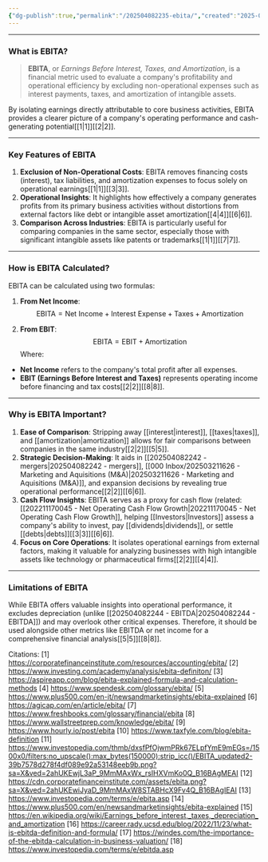 ```yaml
---
{"dg-publish":true,"permalink":"/202504082235-ebita/","created":"2025-04-08T22:36:38.273-04:00","updated":"2025-04-08T22:44:18.857-04:00"}
---
```


---

### What is EBITA?

> **EBITA**, or *Earnings Before Interest, Taxes, and Amortization*, is a financial metric used to evaluate a company's profitability and operational efficiency by excluding non-operational expenses such as interest payments, taxes, and amortization of intangible assets. 

By isolating earnings directly attributable to core business activities, EBITA provides a clearer picture of a company's operating performance and cash-generating potential[[1\|1]][[2\|2]].

---

### Key Features of EBITA

1. **Exclusion of Non-Operational Costs**: EBITA removes financing costs (interest), tax liabilities, and amortization expenses to focus solely on operational earnings[[1\|1]][[3\|3]].
2. **Operational Insights**: It highlights how effectively a company generates profits from its primary business activities without distortions from external factors like debt or intangible asset amortization[[4\|4]][[6\|6]].
3. **Comparison Across Industries**: EBITA is particularly useful for comparing companies in the same sector, especially those with significant intangible assets like patents or trademarks[[1\|1]][[7\|7]].

---

### How is EBITA Calculated?

EBITA can be calculated using two formulas:
1. **From Net Income**:
   $$
   \text{EBITA} = \text{Net Income} + \text{Interest Expense} + \text{Taxes} + \text{Amortization}
   $$

2. **From EBIT**:
   $$
   \text{EBITA} = \text{EBIT} + \text{Amortization}
   $$
Where:
- **Net Income** refers to the company's total profit after all expenses.
- **EBIT (Earnings Before Interest and Taxes)** represents operating income before financing and tax costs[[2\|2]][[8\|8]].

---

### Why is EBITA Important?

1. **Ease of Comparison**: Stripping away [[interest\|interest]], [[taxes\|taxes]], and [[amortization\|amortization]] allows for fair comparisons between companies in the same industry[[2\|2]][[5\|5]].
2. **Strategic Decision-Making**: It aids in [[202504082242 - mergers\|202504082242 - mergers]], [[000 Inbox/202503211626 - Marketing and Aquisitions (M&A)\|202503211626 - Marketing and Aquisitions (M&A)]], and expansion decisions by revealing true operational performance[[2\|2]][[6\|6]].
3. **Cash Flow Insights**: EBITA serves as a proxy for cash flow (related: [[202211170045 - Net Operating Cash Flow Growth\|202211170045 - Net Operating Cash Flow Growth]], helping [[Investors\|Investors]] assess a company's ability to invest, pay [[dividends\|dividends]], or settle [[debts\|debts]][[3\|3]][[6\|6]].
4. **Focus on Core Operations**: It isolates operational earnings from external factors, making it valuable for analyzing businesses with high intangible assets like technology or pharmaceutical firms[[2\|2]][[4\|4]].

---

### Limitations of EBITA

While EBITA offers valuable insights into operational performance, it excludes depreciation (unlike [[202504082244 - EBITDA\|202504082244 - EBITDA]]) and may overlook other critical expenses. Therefore, it should be used alongside other metrics like EBITDA or net income for a comprehensive financial analysis[[5\|5]][[8\|8]].

Citations:
[1] https://corporatefinanceinstitute.com/resources/accounting/ebita/
[2] https://www.investing.com/academy/analysis/ebita-definiton/
[3] https://aspireapp.com/blog/ebita-explained-formula-and-calculation-methods
[4] https://www.spendesk.com/glossary/ebita/
[5] https://www.plus500.com/en-it/newsandmarketinsights/ebita-explained
[6] https://agicap.com/en/article/ebita/
[7] https://www.freshbooks.com/glossary/financial/ebita
[8] https://www.wallstreetprep.com/knowledge/ebita/
[9] https://www.hourly.io/post/ebita
[10] https://www.taxfyle.com/blog/ebita-definition
[11] https://www.investopedia.com/thmb/dxsfPfOjwmPRk67ELpfYmE9mEGs=/1500x0/filters:no_upscale():max_bytes(150000):strip_icc()/EBITA_updated2-39b7578d278f4df089e92a53148eeb9b.png?sa=X&ved=2ahUKEwjL3aP_9MmMAxWx_rsIHXVmKo0Q_B16BAgMEAI
[12] https://cdn.corporatefinanceinstitute.com/assets/ebita.png?sa=X&ved=2ahUKEwiJyaD_9MmMAxW8STABHcX9Fv4Q_B16BAgIEAI
[13] https://www.investopedia.com/terms/e/ebita.asp
[14] https://www.plus500.com/en/newsandmarketinsights/ebita-explained
[15] https://en.wikipedia.org/wiki/Earnings_before_interest,_taxes,_depreciation_and_amortization
[16] https://career.rady.ucsd.edu/blog/2022/11/23/what-is-ebitda-definition-and-formula/
[17] https://windes.com/the-importance-of-the-ebitda-calculation-in-business-valuation/
[18] https://www.investopedia.com/terms/e/ebitda.asp
